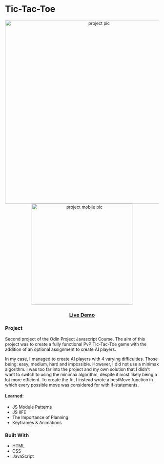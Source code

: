# Tic-Tac-Toe

<p float="left" align="center">
  <img src="/README-images/desktop.gif" width="600" alt="project pic">
  <img src="/images/mobile.png" height="330.56" alt="project mobile pic">
</p>
<h3 align="center">
<a href="https://baheerpayab.github.io/tic-tac-toe/">Live Demo</a>
</h3>

### Project

Second project of the Odin Project Javascript Course. The aim of this project was to create a fully functional PvP Tic-Tac-Toe game with the addition of an optional assignment to create AI players.

In my case, I managed to create AI players with 4 varying difficulties. Those being: easy, medium, hard and impossible. However, I did not use a minimax algorithm. I was too far into the project and my own solution that I didn't want to switch to using the minimax algorithm, despite it most likely being a lot more efficient. To create the AI, I instead wrote a bestMove function in which every possible move was considered for with if-statements.

#### Learned:

- JS Module Patterns
- JS IIFE
- The Importance of Planning
- Keyframes & Animations

### Built With

* HTML
* CSS
* JavaScript